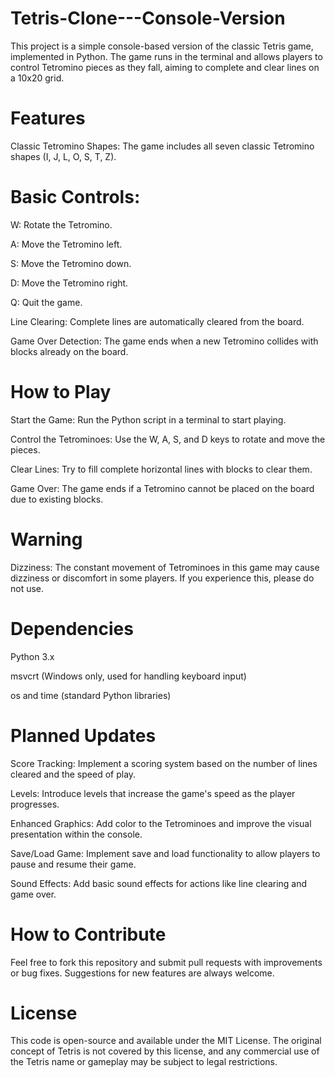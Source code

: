 # Tetris-Clone---Console-Version
This project is a simple console-based version of the classic Tetris game, implemented in Python. The game runs in the terminal and allows players to control Tetromino pieces as they fall, aiming to complete and clear lines on a 10x20 grid.

# Features

  Classic Tetromino Shapes: The game includes all seven classic Tetromino shapes (I, J, L, O, S, T, Z).
    

# Basic Controls:
  
  W: Rotate the Tetromino.
        
  A: Move the Tetromino left.
        
  S: Move the Tetromino down.
        
  D: Move the Tetromino right.
  
  Q: Quit the game.
    
  Line Clearing: Complete lines are automatically cleared from the board.
    
  Game Over Detection: The game ends when a new Tetromino collides with blocks already on the board.

# How to Play

  Start the Game: Run the Python script in a terminal to start playing.
    
  Control the Tetrominoes: Use the W, A, S, and D keys to rotate and move the pieces.
    
  Clear Lines: Try to fill complete horizontal lines with blocks to clear them.
  
  Game Over: The game ends if a Tetromino cannot be placed on the board due to existing blocks.

# Warning

  Dizziness: The constant movement of Tetrominoes in this game may cause dizziness or discomfort in some players. If you experience this, please do not use.

# Dependencies

  Python 3.x
  
  msvcrt (Windows only, used for handling keyboard input)
  
  os and time (standard Python libraries)


# Planned Updates

  Score Tracking: Implement a scoring system based on the number of lines cleared and the speed of play.
  
  Levels: Introduce levels that increase the game's speed as the player progresses.
  
  Enhanced Graphics: Add color to the Tetrominoes and improve the visual presentation within the console.
    
  Save/Load Game: Implement save and load functionality to allow players to pause and resume their game.
  
  Sound Effects: Add basic sound effects for actions like line clearing and game over.


# How to Contribute

Feel free to fork this repository and submit pull requests with improvements or bug fixes. Suggestions for new features are always welcome.


# License

This code is open-source and available under the MIT License. The original concept of Tetris is not covered by this license, and any commercial use of the Tetris name or gameplay may be subject to legal restrictions.
